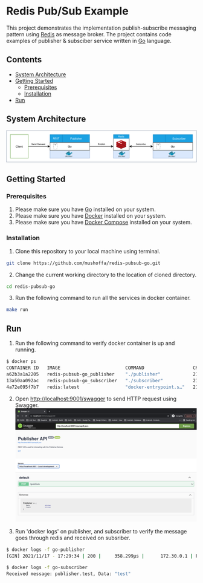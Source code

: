 # Redis Pub/Sub Example
This project demonstrates the implementation publish-subscribe messaging pattern using [Redis](https://redis.io/) as message broker. The project contains code examples of publisher & subsciber service written in [Go](https://golang.org/) language.

## Contents
* [System Architecture](#system-architecture)
* [Getting Started](#getting-started)
  * [Prerequisites](#prerequisites)
  * [Installation](#installation)
* [Run](#run)

## System Architecture
![](assets/system_architecture.png)

## Getting Started
### Prerequisites
1.  Please make sure you have [Go](https://golang.org/doc/install) installed on your system.
2.  Please make sure you have [Docker](https://docs.docker.com/engine/install/) installed on your system.
3.  Please make sure you have [Docker Compose](https://docs.docker.com/compose/install/) installed on your system.

### Installation
1. Clone this repository to your local machine using terminal.
```bash
git clone https://github.com/mushoffa/redis-pubsub-go.git
```
2. Change the current working directory to the location of cloned directory.
```bash
cd redis-pubsub-go
```
3. Run the following command to run all the services in docker container.
```bash
make run
```

## Run
1. Run the following command to verify docker container is up and running.
```bash
$ docker ps
CONTAINER ID   IMAGE                        COMMAND                  CREATED          STATUS         PORTS                                       NAMES
a62b3a1a2205   redis-pubsub-go_publisher    "./publisher"            21 minutes ago   Up 1 second    0.0.0.0:9001->9001/tcp, :::9001->9001/tcp   go-publisher
13a50aa092ac   redis-pubsub-go_subscriber   "./subscriber"           21 minutes ago   Up 1 second                                                go-subscriber
4a72e095f7b7   redis:latest                 "docker-entrypoint.s…"   21 minutes ago   Up 2 seconds   0.0.0.0:6380->6379/tcp, :::6380->6379/tcp   redis-pubsub
```

2. Open [http://localhost:9001/swagger](http://localhost:9001/swagger) to send HTTP request using Swagger.
![](assets/swagger.png)

3. Run 'docker logs' on publisher, and subscriber to verify the message goes through redis and received on subsriber.
```bash
$ docker logs -f go-publisher
[GIN] 2021/11/17 - 17:29:34 | 200 |     358.299µs |      172.30.0.1 | POST     "/publish"
```

```bash
$ docker logs -f go-subscriber
Received message: publisher.test, Data: "test"
```
